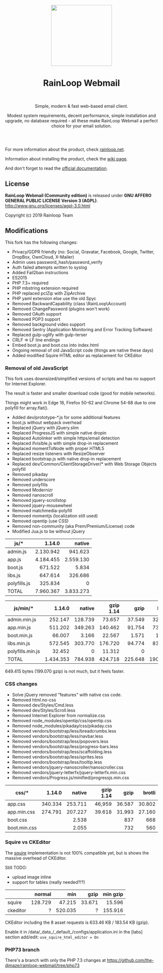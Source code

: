 <div align="center">
  <a href="https://github.com/RainLoop/rainloop-webmail">
    <img width="200" heigth="200" src="https://www.rainloop.net/static/img/logo-256x256-tiny.png">
  </a>
  <br>
  <h1>RainLoop Webmail</h1>
  <br>
  <p>
    Simple, modern &amp; fast web-based email client.
  </p>
  <p>
    Modest system requirements, decent performance, simple installation and upgrade, no database required
    - all these make RainLoop Webmail a perfect choice for your email solution.
  </p>
  <h2></h2>
  <br>
</div>

For more information about the product, check [rainloop.net](https://www.rainloop.net/).

Information about installing the product, check the [wiki page](https://github.com/the-djmaze/rainloop-webmail/wiki/Installation-instructions).

And don't forget to read the [official documentation](https://www.rainloop.net/docs/).

## License

**RainLoop Webmail (Community edition)** is released under
**GNU AFFERO GENERAL PUBLIC LICENSE Version 3 (AGPL)**.
http://www.gnu.org/licenses/agpl-3.0.html

Copyright (c) 2019 Rainloop Team

## Modifications

This fork has the following changes:

* Privacy/GDPR friendly (no: Social, Gravatar, Facebook, Google, Twitter, DropBox, OwnCloud, X-Mailer)
* Admin uses password_hash/password_verify
* Auth failed attempts written to syslog
* Added Fail2ban instructions
* ES2015
* PHP 7.3+ required
* PHP mbstring extension required
* PHP replaced pclZip with ZipArchive
* PHP yaml extension else use the old Spyc
* Removed BackwardCapability (class \RainLoop\Account)
* Removed ChangePassword (plugins won't work)
* Removed OAuth support
* Removed POP3 support
* Removed background video support
* Removed Sentry (Application Monitoring and Error Tracking Software)
* Replaced gulp-uglify with gulp-terser
* CRLF => LF line endings
* Embed boot.js and boot.css into index.html
* Ongoing removal of old JavaScript code (things are native these days)
* Added modified Squire HTML editor as replacement for CKEditor

### Removal of old JavaScript

This fork uses downsized/simplified versions of scripts and has no support for Internet Explorer.

The result is faster and smaller download code (good for mobile networks).

Things might work in Edge 18, Firefox 50-62 and Chrome 54-68 due to one polyfill for array.flat().

* Added dev/prototype-*.js for some additional features
* boot.js without webpack overhead
* Replaced jQuery with jQuery.slim
* Replaced ProgressJS with simple native dropin
* Replaced Autolinker with simple https/email detection
* Replaced ifvisible.js with simple drop-in replacement
* Replaced momentToNode with proper HTML5 <time>
* Replaced resize listeners with ResizeObserver
* Replaced bootstrap.js with native drop-in replacement
* Replaced dev/Common/ClientStorageDriver/* with Web Storage Objects polyfill
* Removed pikaday
* Removed underscore
* Removed polyfills
* Removed Modernizr
* Removed nanoscroll
* Removed jquery-scrollstop
* Removed jquery-mousewheel
* Removed matchmedia-polyfill
* Removed momentjs (localization still used)
* Removed opentip (use CSS)
* Removed non-community (aka Prem/Premium/License) code
* Modified Jua.js to be without jQuery

|js/*       	|1.14.0 	|native 	|
|-----------	|--------:	|--------:	|
|admin.js    	|2.130.942	|  941.623	|
|app.js      	|4.184.455	|2.559.130	|
|boot.js     	|  671.522	|    5.834	|
|libs.js     	|  647.614	|  326.686	|
|polyfills.js	|  325.834	|        0	|
|TOTAL      	|7.960.367	|3.833.273	|

|js/min/*       	|1.14.0   	|native   	|gzip 1.14	|gzip   	|brotli   	|
|---------------	|--------:	|--------:	|--------:	|--------:	|--------:	|
|admin.min.js    	|  252.147	|  128.739	| 73.657	| 37.549	| 32.265	|
|app.min.js      	|  511.202	|  349.263	|140.462	| 91.754	| 73.588	|
|boot.min.js     	|   66.007	|    3.166	| 22.567	|  1.571	|  1.345	|
|libs.min.js     	|  572.545	|  303.770	|176.720	| 94.774	| 83.577	|
|polyfills.min.js	|   32.452	|        0	| 11.312	|      0	|      0	|
|TOTAL          	|1.434.353	|  784.938	|424.718	|225.648	|190.775	|

649.415 bytes (199.070 gzip) is not much, but it feels faster.

### CSS changes

* Solve jQuery removed "features" with native css code.
* Removed html.no-css
* Removed dev/Styles/Cmd.less
* Removed dev/Styles/Scroll.less
* Removed Internet Explorer from normalize.css
* Removed node_modules/opentip/css/opentip.css
* Removed node_modules/pikaday/css/pikaday.css
* Removed vendors/bootstrap/less/breadcrumbs.less
* Removed vendors/bootstrap/less/navbar.less
* Removed vendors/bootstrap/less/popovers.less
* Removed vendors/bootstrap/less/progress-bars.less
* Removed vendors/bootstrap/less/scaffolding.less
* Removed vendors/bootstrap/less/sprites.less
* Removed vendors/bootstrap/less/tooltip.less
* Removed vendors/jquery-nanoscroller/nanoscroller.css
* Removed vendors/jquery-letterfx/jquery-letterfx.min.css
* Removed vendors/Progress.js/minified/progressjs.min.css


|css/*       	|1.14.0   	|native   	|gzip 1.14	|gzip   	|brotli   	|
|--------------	|-------:	|-------:	|------:	|------:	|------:	|
|app.css    	| 340.334	| 253.711	| 46,959	| 36.587	| 30.802	|
|app.min.css	| 274.791	| 207.227	| 39.618	| 31.993	| 27.160	|
|boot.css    	|       	|   2.538	|       	|    837	|    668	|
|boot.min.css	|       	|   2.055	|       	|    732	|    560	|


### Squire vs CKEditor
The [squire](https://github.com/neilj/Squire) implementation is not 100% compatible yet, but is shows the massive overhead of CKEditor.

Still TODO:

* upload image inline
* support for tables (really needed?!?)

|       	| normal	| min    	| gzip  	| min gzip	|
|--------	|-------:	|-------:	|------:	|--------:	|
|squire  	| 128.729	|  47.215	| 33.671	|   15.596	|
|ckeditor	|       ?	| 520.035	|      ?	|  155.916	|

CKEditor including the 8 asset requests is 633.46 KB / 183.54 KB (gzip).

Enable it in /data/\_data\_/\_default\_/configs/application.ini in the [labs] section add/edit: `use_squire_html_editor = On`

### PHP73 branch

There's a branch with only the PHP 7.3 changes at
https://github.com/the-djmaze/rainloop-webmail/tree/php73

